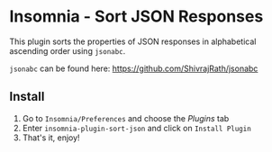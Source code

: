 # Insomnia - Sort JSON Responses
This plugin sorts the properties of JSON responses in alphabetical ascending order using `jsonabc`.

`jsonabc` can be found here: https://github.com/ShivrajRath/jsonabc

## Install
1. Go to `Insomnia/Preferences` and choose the *Plugins* tab
2. Enter `insomnia-plugin-sort-json` and click on `Install Plugin`
3. That's it, enjoy!
